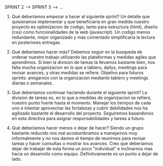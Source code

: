 SPRINT 2 --> SPRINT 3 --> ...

1. Qué deberíamos empezar a hacer al siguiente sprint?
	Un detalle que quisieramos implementar y que beneficiaria en gran medida nuestro proyecto es optimizacion de codigo, tanto para estructura (html), diseño (css) como funcionalidades de la web (javascript). Un codigo menos redundante, mejor organizado y mas comentado simplificaria la lectura en posteriores entregas.

 

2. Qué deberíamos hacer más?
	Debemos seguir en la busqueda de ordenar nuestro trabajo utilizando las plataformas y medidas agiles que aprendimos. Si bien la division de tareas la llevamos bastante bien, nos falta mucha organizacion en lo que a tablero, dailys, meetings para revisar avances, y otras medidas se refiere. Objetivo para futuros sprints: amigarnos con la organizacion mediante tablero y meetings diarias o semanales.

 

3. Qué deberíamos continuar haciendo durante el siguiente sprint?
	La division de tareas es, en lo que a medidas de organizacion se refiere, nuestro punto fuerte hasta el momento. Manejar los tiempos de cada uno e intentar aprovechar las fortalezas y cubrir debilidades nos ha agilizado bastante el desarrollo del proyecto. Seguiremos basandonos en esta directiva para asignar responsabilidades y tareas a futuro.

 

4. Qué deberíamos hacer menos o dejar de hacer?
	Siendo un grupo bastante reducido nos mal acostumbramos a manejarnos muy informalmente y no nos damos el tiempo de reunirnos para revisar tareas y hacer consultas o mostrar los avances. Creo que deberiamos dejar de trabajar de esta forma un poco "individual" e inclinarnos mas hacia un desarrollo como equipo. Definitivamente es un punto a dejar de lado.
